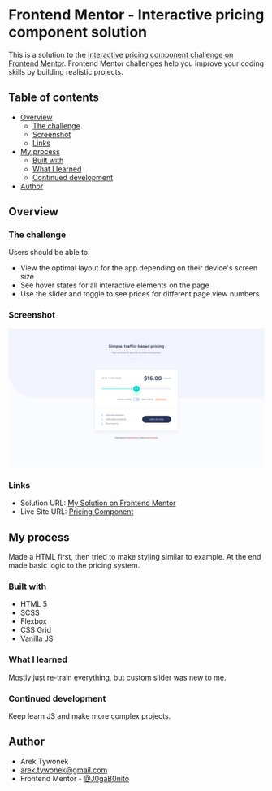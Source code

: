 # Frontend Mentor - Interactive pricing component solution

This is a solution to the [Interactive pricing component challenge on Frontend Mentor](https://www.frontendmentor.io/challenges/interactive-pricing-component-t0m8PIyY8). Frontend Mentor challenges help you improve your coding skills by building realistic projects. 

## Table of contents

- [Overview](#overview)
  - [The challenge](#the-challenge)
  - [Screenshot](#screenshot)
  - [Links](#links)
- [My process](#my-process)
  - [Built with](#built-with)
  - [What I learned](#what-i-learned)
  - [Continued development](#continued-development)
- [Author](#author)

## Overview

### The challenge

Users should be able to:

- View the optimal layout for the app depending on their device's screen size
- See hover states for all interactive elements on the page
- Use the slider and toggle to see prices for different page view numbers

### Screenshot

![](./screenshot.jpg)

### Links

- Solution URL: [My Solution on Frontend Mentor](https://www.frontendmentor.io/solutions/pricing-component-with-sass-bem-flex-grid-and-vanilla-js-cnUEe-uoA)
- Live Site URL: [Pricing Component](https://j0gab0nito.github.io/pricing-component/)

## My process

Made a HTML first, then tried to make styling similar to example. At the end made basic logic to the pricing system.

### Built with

- HTML 5
- SCSS
- Flexbox
- CSS Grid
- Vanilla JS

### What I learned

Mostly just re-train everything, but custom slider was new to me.

### Continued development

Keep learn JS and make more complex projects.

## Author

- Arek Tywonek
- arek.tywonek@gmail.com
- Frontend Mentor - [@J0gaB0nito](https://www.frontendmentor.io/profile/J0gaB0nito)

